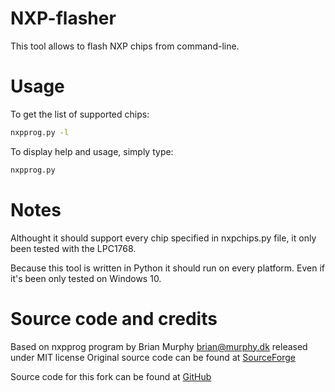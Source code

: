 NXP-flasher
===========

This tool allows to flash NXP chips from command-line.

# Usage

To get the list of supported chips:
```sh
nxpprog.py -l
```

To display help and usage, simply type:
```sh
nxpprog.py
```

# Notes

Althought it should support every chip specified in nxpchips.py file, it
only been tested with the LPC1768.

Because this tool is written in Python it should run on every platform.
Even if it's been only tested on Windows 10.

# Source code and credits

Based on nxpprog program by Brian Murphy <brian@murphy.dk> released under MIT license
Original source code can be found at [SourceForge](https://sourceforge.net/projects/nxpprog)

Source code for this fork can be found at [GitHub](https://github.com/exmachina-dev/nxp-flasher)
